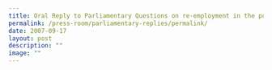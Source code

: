 ```yaml
---
title: Oral Reply to Parliamentary Questions on re‑employment in the public sector
permalink: /press-room/parliamentary-replies/permalink/
date: 2007-09-17
layout: post
description: ""
image: ""
---
```

